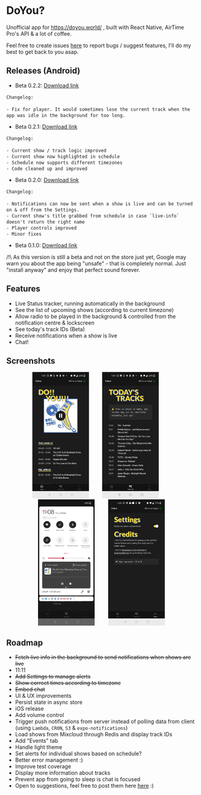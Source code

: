 # DoYou?

Unofficial app for https://doyou.world/ , built with React Native, AirTime Pro's API & a lot of coffee.

Feel free to create issues [here](https://github.com/Jojocaster/do-you-app/issues) to report bugs / suggest features, I'll do my best to get back to you asap.

## Releases (Android)
- Beta 0.2.2: [Download link](https://github.com/Jojocaster/do-you-app/releases/download/v0.2.2/a0a4ea6f-8afe-4995-85fb-1686f9b50878-9ff2763ce3b94445894895eb25765993.apk)
```
Changelog: 

- Fix for player. It would sometimes lose the current track when the app was idle in the background for too long. 
```

- Beta 0.2.1: [Download link](https://github.com/Jojocaster/do-you-app/releases/download/v0.2.1/bc0cbc31-cd68-4fa7-b95c-5b22689e35c4-b5212c5713e249a0abc2a4431559d084.apk)
```
Changelog: 

- Current show / track logic improved
- Current show now highlighted in schedule
- Schedule now supports different timezones
- Code cleaned up and improved
```

- Beta 0.2.0: [Download link](https://github.com/Jojocaster/do-you-app/releases/download/v0.2.0/44fb928c-12a5-4d20-bcc9-1b8aae1c02c7-39a1768725d54e5ba882c932e7b5dcf3.apk)
```
Changelog: 

- Notifications can now be sent when a show is live and can be turned on & off from the Settings.
- Current show's title grabbed from schedule in case `live-info` doesn't return the right name
- Player controls improved
- Minor fixes 
```

- Beta 0.1.0: [Download link](https://github.com/Jojocaster/do-you-app/releases/download/v0.1.0/b883bc47-bfbb-483e-a960-6439cc2148e6-41c9ea09d631423b8a98bb9c8cf39d0d.apk)

/!\ As this version is still a beta and not on the store just yet, Google may warn you about the app being "unsafe" - that is completely normal. Just "install anyway" and enjoy that perfect sound forever.

## Features
- Live Status tracker, running automatically in the background
- See the list of upcoming shows (according to current timezone)
- Allow radio to be played in the background & controlled from the notification centre & lockscreen
- See today's track IDs (Beta)
- Receive notifications when a show is live
- Chat!

## Screenshots
<p align="center">
<img src="assets/readme/home.jpg" width="150"/>
&nbsp; &nbsp; &nbsp; &nbsp;
<img src="assets/readme/tracks.jpg" width="150"/>
&nbsp; &nbsp; &nbsp; &nbsp;
<img src="assets/readme/controls.jpg" width="150"/>
&nbsp; &nbsp; &nbsp; &nbsp;
<img src="assets/readme/settings.jpg" width="150"/>
</p>

## Roadmap
- <del>Fetch live info in the background to send notifications when shows are live</del>
- 11:11
- <del>Add Settings to manage alerts</del>
- <del>Show correct times according to timezone</del>
- <del>Embed chat</del>
- UI & UX improvements
- Persist state in async store
- iOS release
- Add volume control
- Trigger push notifications from server instead of polling data from client (using `Lambda`, `CRON`, `S3` & `expo-notifications`)
- Load shows from Mixcloud through Redis and display track IDs
- Add "Events" tab
- Handle light theme
- Set alerts for individual shows based on schedule?
- Better error management :)
- Improve test coverage
- Display more information about tracks
- Prevent app from going to sleep is chat is focused
- Open to suggestions, feel free to post them here [here](https://github.com/Jojocaster/do-you-app/issues) :) 
